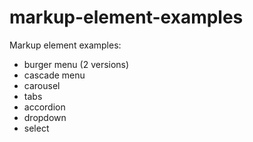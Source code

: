# markup-element-examples
Markup element examples:
- burger menu (2 versions)
- cascade menu
- carousel
- tabs
- accordion
- dropdown
- select
